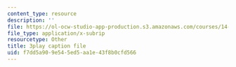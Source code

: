 ```yaml
---
content_type: resource
description: ''
file: https://ol-ocw-studio-app-production.s3.amazonaws.com/courses/14-01-principles-of-microeconomics-fall-2018/f7dd5a909e545ed5aa1e43f8b0cfd566_hm5zqBPsRJM.vtt
file_type: application/x-subrip
resourcetype: Other
title: 3play caption file
uid: f7dd5a90-9e54-5ed5-aa1e-43f8b0cfd566
---
```

